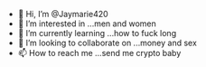 - 👋 Hi, I’m @Jaymarie420
- 👀 I’m interested in ...men and women
- 🌱 I’m currently learning ...how to fuck long
- 💞️ I’m looking to collaborate on ...money and sex
- 📫 How to reach me ...send me crypto baby

<!---
Jaymarie420/Jaymarie420 is a ✨ special ✨ repository because its `README.md` (this file) appears on your GitHub profile.
You can click the Preview link to take a look at your changes.
--->

